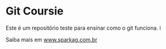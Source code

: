  # Git Coursie

 Este é um repositório teste para ensinar como o git funciona. i

 Saiba mais em www.sparkag.com.br
